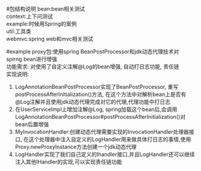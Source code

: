 #包结构说明
bean:bean相关测试<br>
context:上下问测试<br>
example:时候用Spring的案例<br>
util:工具类<br>
webmvc:spring web和mvc相关测试<br>

#example
proxy包:使用spring BeanPostProcessor和jdk动态代理技术对 spirng bean进行增强<br>
功能需求: 对使用了自定义注解@Log的bean增强, 自动打日志功能, 责任链<br>
实现说明:
1. LogAnnotationBeanPostProcessor实现了BeanPostProcessor, 重写postProcessAfterInitialization()方法, 在这个方法中对解析bean上是否有@Log注解并且使用jdk动态代理完成对它的代理,代理功能中打日志
2. 在UserServiceImpl上增加注解@Log, spring加载这个bean后,会调用LogAnnotationBeanPostProcessor#postProcessAfterInitialization()对bean后置增强
3. MyInvocationHandler:创建动态代理需要实现的InvocationHandler处理器接口, 在这个处理器中注入自定义的LogHandler用来做具体打日志的事情,使用Proxy.newProxyInstance方法创建一个jdk动态代理
4. LogHandler实现了我们自己定义的Ihandler接口,并且LogHandler还可以继续注入其他IHandler的实现,可以实现责任链功能
